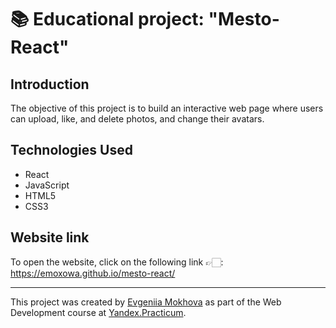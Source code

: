 # 📚 Educational project: "Mesto-React"

## Introduction 
The objective of this project is to build an interactive web page where users can upload, like, and delete photos, and change their avatars. 

## Technologies Used

- React
- JavaScript
- HTML5
- CSS3

## Website link
To open the website, click on the following link 👉🏻: https://emoxowa.github.io/mesto-react/

---

<p>This project was created by <a href="https://github.com/emoxowa">Evgeniia Mokhova</a> as part of the Web Development course at <a href="https://practicum.yandex.ru/web/">Yandex.Practicum</a>.</p>
